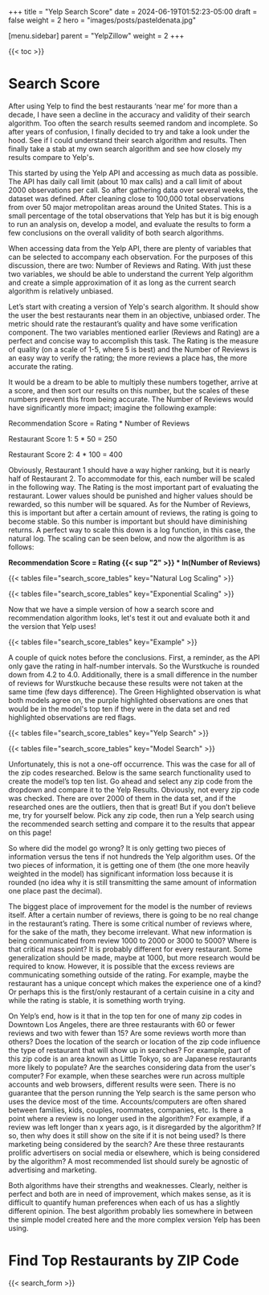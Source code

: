 +++
title = "Yelp Search Score"
date = 2024-06-19T01:52:23-05:00
draft = false
weight = 2
hero = "images/posts/pasteldenata.jpg"

[menu.sidebar]
parent = "YelpZillow"
weight = 2
+++

{{< toc >}}

# Search Score

After using Yelp to find the best restaurants ‘near me’ for more than a decade, I have seen a decline in the accuracy and validity of their search algorithm. Too often the search results seemed random and incomplete. So after years of confusion, I finally decided to try and take a look under the hood. See if I could understand their search algorithm and results. Then finally take a stab at my own search algorithm and see how closely my results compare to Yelp's.

This started by using the Yelp API and accessing as much data as possible. The API has daily call limit (about 10 max calls) and a call limit of about 2000 observations per call. So after gathering data over several weeks, the dataset was defined. After cleaning close to 100,000 total observations from over 50 major metropolitan areas around the United States. This is a small percentage of the total observations that Yelp has but it is big enough to run an analysis on, develop a model, and evaluate the results to form a few conclusions on the overall validity of both search algorithms.

When accessing data from the Yelp API, there are plenty of variables that can be selected to accompany each observation. For the purposes of this discussion, there are two: Number of Reviews and Rating. With just these two variables, we should be able to understand the current Yelp algorithm and create a simple approximation of it as long as the current search algorithm is relatively unbiased.

Let’s start with creating a version of Yelp's search algorithm. It should show the user the best restaurants near them in an objective, unbiased order. The metric should rate the restaurant’s quality and have some verification component. The two variables mentioned earlier (Reviews and Rating) are a perfect and concise way to accomplish this task. The Rating is the measure of quality (on a scale of 1-5, where 5 is best) and the Number of Reviews is an easy way to verify the rating; the more reviews a place has, the more accurate the rating.

It would be a dream to be able to multiply these numbers together, arrive at a score, and then sort our results on this number, but the scales of these numbers prevent this from being accurate. The Number of Reviews would have significantly more impact; imagine the following example:

Recommendation Score = Rating * Number of Reviews

Restaurant Score 1: 5 * 50 = 250

Restaurant Score 2: 4 * 100 = 400

Obviously, Restaurant 1 should have a way higher ranking, but it is nearly half of Restaurant 2. To accommodate for this, each number will be scaled in the following way. The Rating is the most important part of evaluating the restaurant. Lower values should be punished and higher values should be rewarded, so this number will be squared. As for the Number of Reviews, this is important but after a certain amount of reviews, the rating is going to become stable. So this number is important but should have diminishing returns. A perfect way to scale this down is a log function, in this case, the natural log. The scaling can be seen below, and now the algorithm is as follows: 

**Recommendation Score = Rating {{< sup "2" >}} * ln(Number of Reviews)**


<!-- x vs ln(x) -->
{{< tables file="search_score_tables" key="Natural Log Scaling" >}}


<!-- x vs x2 -->
{{< tables file="search_score_tables" key="Exponential Scaling" >}}

Now that we have a simple version of how a search score and recommendation algorithm looks, let's test it out and evaluate both it and the version that Yelp uses!

<!-- Example -->
{{< tables file="search_score_tables" key="Example" >}}

A couple of quick notes before the conclusions. First, a reminder, as the API only gave the rating in half-number intervals. So the Wurstkuche is rounded down from 4.2 to 4.0. Additionally, there is a small difference in the number of reviews for Wurstkuche because these results were not taken at the same time (few days difference). The Green Highlighted observation is what both models agree on, the purple highlighted observations are ones that would be in the model's top ten if they were in the data set and red highlighted observations are red flags.

<!-- Yelp Search table -->
{{< tables file="search_score_tables" key="Yelp Search" >}}

<!-- Model Search table -->
{{< tables file="search_score_tables" key="Model Search" >}}

Unfortunately, this is not a one-off occurrence. This was the case for all of the zip codes researched. Below is the same search functionality used to create the model’s top ten list. Go ahead and select any zip code from the dropdown and compare it to the Yelp Results. Obviously, not every zip code was checked. There are over 2000 of them in the data set, and if the researched ones are the outliers, then that is great! But if you don’t believe me, try for yourself below. Pick any zip code, then run a Yelp search using the recommended search setting and compare it to the results that appear on this page!

So where did the model go wrong? It is only getting two pieces of information versus the tens if not hundreds the Yelp algorithm uses. Of the two pieces of information, it is getting one of them (the one more heavily weighted in the model) has significant information loss because it is rounded (no idea why it is still transmitting the same amount of information one place past the decimal).

The biggest place of improvement for the model is the number of reviews itself. After a certain number of reviews, there is going to be no real change in the restaurant’s rating. There is some critical number of reviews where, for the sake of the math, they become irrelevant. What new information is being communicated from review 1000 to 2000 or 3000 to 5000? Where is that critical mass point? It is probably different for every restaurant. Some generalization should be made, maybe at 1000, but more research would be required to know. However, it is possible that the excess reviews are communicating something outside of the rating. For example, maybe the restaurant has a unique concept which makes the experience one of a kind? Or perhaps this is the first/only restaurant of a certain cuisine in a city and while the rating is stable, it is something worth trying.

On Yelp’s end, how is it that in the top ten for one of many zip codes in Downtown Los Angeles, there are three restaurants with 60 or fewer reviews and two with fewer than 15? Are some reviews worth more than others? Does the location of the search or location of the zip code influence the type of restaurant that will show up in searches? For example, part of this zip code is an area known as Little Tokyo, so are Japanese restaurants more likely to populate? Are the searches considering data from the user's computer? For example, when these searches were run across multiple accounts and web browsers, different results were seen. There is no guarantee that the person running the Yelp search is the same person who uses the device most of the time. Accounts/computers are often shared between families, kids, couples, roommates, companies, etc. Is there a point where a review is no longer used in the algorithm? For example, if a review was left longer than x years ago, is it disregarded by the algorithm? If so, then why does it still show on the site if it is not being used? Is there marketing being considered by the search? Are these three restaurants prolific advertisers on social media or elsewhere, which is being considered by the algorithm? A most recommended list should surely be agnostic of advertising and marketing.

Both algorithms have their strengths and weaknesses. Clearly, neither is perfect and both are in need of improvement, which makes sense, as it is difficult to quantify human preferences when each of us has a slightly different opinion. The best algorithm probably lies somewhere in between the simple model created here and the more complex version Yelp has been using.   


# Find Top Restaurants by ZIP Code

{{< search_form >}}